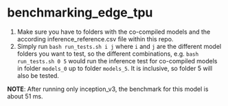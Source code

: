# benchmarking_edge_tpu
1. Make sure you have to folders with the co-compiled models and the according inference_reference.csv file within this repo.
2. Simply run `bash run_tests.sh i j` where `i` and `j` are the different model folders you want to test, so the different combinations, e.g. `bash run_tests.sh 0 5` would run the inference test for co-compiled models in folder `models_0` up to folder `models_5`. It is inclusive, so folder 5 will also be tested.

**NOTE**:
After running only inception_v3, the benchmark for this model is about 51 ms.
